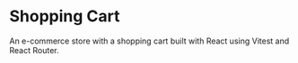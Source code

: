 # Shopping Cart

An e-commerce store with a shopping cart built with React using Vitest and React Router.